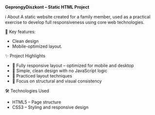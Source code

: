 **GeprongyDiszkont – Static HTML Project**

ℹ️ About
A static website created for a family member, used as a practical exercise to develop full responsiveness using core web technologies.

🔑 Key features: 
- Clean design
- Mobile-optimized layout.

✨ Project Highlights
- 📱 Fully responsive layout – optimized for mobile and desktop
- 🎨 Simple, clean design with no JavaScript logic
- 🧪 Practiced layout techniques
- 🧱 Focus on structural and visual consistency

🛠️ Technologies Used
- HTML5 – Page structure
- CSS3 – Styling and responsive design
